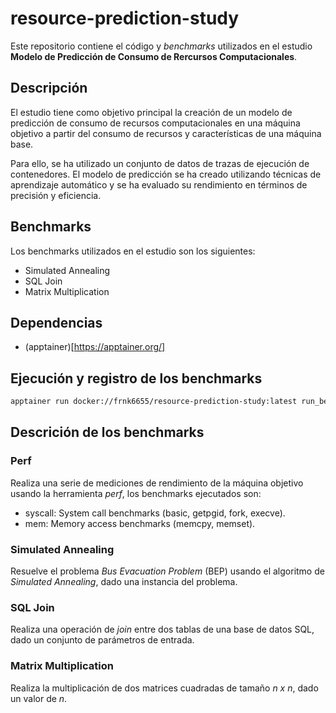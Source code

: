 # resource-prediction-study
Este repositorio contiene el código y *benchmarks* utilizados en el estudio **Modelo de Predicción de Consumo de Rercursos Computacionales**.

## Descripción
El estudio tiene como objetivo principal la creación de un modelo de predicción de consumo de recursos computacionales en una máquina objetivo a partir del consumo de recursos y características de una máquina base. 

Para ello, se ha utilizado un conjunto de datos de trazas de ejecución de contenedores. El modelo de predicción se ha creado utilizando técnicas de aprendizaje automático y se ha evaluado su rendimiento en términos de precisión y eficiencia.

## Benchmarks
Los benchmarks utilizados en el estudio son los siguientes:
- Simulated Annealing
- SQL Join
- Matrix Multiplication

## Dependencias
- (apptainer)[https://apptainer.org/]

## Ejecución y registro de los benchmarks
```bash
apptainer run docker://frnk6655/resource-prediction-study:latest run_benchmarks.def
```

## Descrición de los benchmarks
### Perf
Realiza una serie de mediciones de rendimiento de la máquina objetivo usando la herramienta *perf*, los benchmarks ejecutados son:
- syscall: System call benchmarks (basic, getpgid, fork, execve).
- mem: Memory access benchmarks (memcpy, memset).

### Simulated Annealing
Resuelve el problema *Bus Evacuation Problem* (BEP) usando el algoritmo de *Simulated Annealing*, dado una instancia del problema.

### SQL Join
Realiza una operación de *join* entre dos tablas de una base de datos SQL, dado un conjunto de parámetros de entrada.

### Matrix Multiplication
Realiza la multiplicación de dos matrices cuadradas de tamaño *n x n*, dado un valor de *n*.